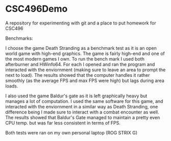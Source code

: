 # CSC496Demo

A repository for experimenting with git and a place to put homework for CSC496

Benchmarks:

I choose the game Death Stranding as a benchmark test as it is an open world game with high-end graphics. The game is fairly high-end and one of the most modern games I own. To run the bench mark I used both afterburner and HWinfo64. For each I opened and ran the program and interacted with the enviornment (making sure to leave an area to prompt the next to load). The results showed that the computer handles it rather smoothly (as the average FPS and max FPS were high) but lags during area loads. 

I also used the game Baldur's gate as it is left graphically heavy but manages a lot of computation. I used the same software for this game, and interacted with the enviornment in a similar way as Death Stranding, one difference being I made sure to interact with a combat encounter as well. The results showed that Baldur's Gate managed to maintain a pretty even CPU temp. but was far less consistent in terms of FPS.

Both tests were ran on my own personal laptop (ROG STRIX G)
